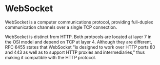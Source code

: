 # WebSocket

WebSocket is a computer communications protocol, providing full-duplex communication channels over a single TCP connection.

WebSocket is distinct from HTTP. Both protocols are located at layer 7 in the OSI model and depend on TCP at layer 4. Although they are different, RFC 6455 states that WebSocket "is designed to work over HTTP ports 80 and 443 as well as to support HTTP proxies and intermediaries," thus making it compatible with the HTTP protocol. 

